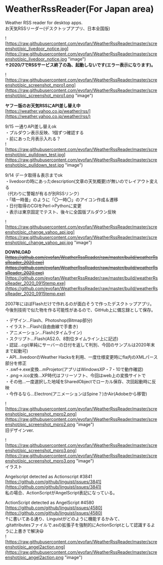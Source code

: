 # WeatherRssReader(For Japan area)
Weather RSS reader for desktop apps.  
お天気RSSリーダー(デスクトップアプリ、日本全国版)  

![https://raw.githubusercontent.com/evofan/WeatherRssReader/master/screenshot/pic_livedoor_notice.jpg](https://raw.githubusercontent.com/evofan/WeatherRssReader/master/screenshot/pic_livedoor_notice.jpg "image")  
**↑2020/7でRSSサービス終了の為、起動しないです(エラー表示になります)。**  

![https://raw.githubusercontent.com/evofan/WeatherRssReader/master/screenshot/pic_screenshot_mpro1.png](https://raw.githubusercontent.com/evofan/WeatherRssReader/master/screenshot/pic_screenshot_mpro1.png "image")  

**ヤフー版のお天気RSSにAPI差し替え中**  
[https://weather.yahoo.co.jp/weather/rss/](https://weather.yahoo.co.jp/weather/rss/)  

9/15 一通りAPI差し替えok  
・プルダウン表示反映、1個ずつ確認する  
・前にあった月表示入れる？  
![https://raw.githubusercontent.com/evofan/WeatherRssReader/master/screenshot/pic_pulldown_test.jpg](https://raw.githubusercontent.com/evofan/WeatherRssReader/master/screenshot/pic_pulldown_test.jpg "image")  

9/14 データ取得＆表示までok  
・livedoorの時にあったdescription(文章の天気概要)が無いのでレイアウト変える  
（代わりに警報が有るが別RSSリンク）  
・「晴一時曇」のように「〇一時〇」のアイコン作成＆遷移  
・日付取得のCGIをPerl→Pythonに変更  
・表示は東京固定でテスト、後々に全国版プルダウン反映  

![https://raw.githubusercontent.com/evofan/WeatherRssReader/master/screenshot/pic_change_yahoo_api.jpg](https://raw.githubusercontent.com/evofan/WeatherRssReader/master/screenshot/pic_change_yahoo_api.jpg "image")  

**DOWNLOAD**  
~~[https://github.com/evofan/WeatherRssReader/raw/master/build/weatherRssReader_2020.exe](https://github.com/evofan/WeatherRssReader/raw/master/build/weatherRssReader_2020.exe)~~  
[https://github.com/evofan/WeatherRssReader/raw/master/build/weatherRssReader_2020_0915temp.exe](https://github.com/evofan/WeatherRssReader/raw/master/build/weatherRssReader_2020_0915temp.exe)  

2007年にほぼFlashだけで作れるのが面白そうで作ったデスクトップアプリ。  
今後別技術で似た物を作る可能性があるので、GitHub上に備忘録として保存。  

・デザイン…Flash、Photoshop(Bitmap部分)  
・イラスト…Flash(自由曲線で手書き)  
・アニメーション…Flash(タイムライン)  
・スクリプト…Flash(AS2.0、8割位タイムライン上に記述)  
・認証…cgi(単純にサーバーの日付を返して判別、今回のサンプルは2020年末まで起動可)  
・API…livedoorのWeather Hacksを利用、一度仕様変更時にfla内のXMLパース部分を修正  
・.swf→.exe変換…mProjetor(アプリはWindowsXP・7・10で動作確認)  
・.png→.ico変換…XP時代はフリーソフト、今回はweb上の変換サイトで  
・その他…一度選択した地域をSharedObjectでローカル保存、次回起動時に反映  
・今作るなら…Electron(アニメーションはSpine？)かAir(Adobeから移管)  

![https://raw.githubusercontent.com/evofan/WeatherRssReader/master/screenshot/pic_screenshot_mpro2.png](https://raw.githubusercontent.com/evofan/WeatherRssReader/master/screenshot/pic_screenshot_mpro2.png "image")  
旧デザインver.  

![https://raw.githubusercontent.com/evofan/WeatherRssReader/master/screenshot/pic_screenshot_mpro3.png](https://raw.githubusercontent.com/evofan/WeatherRssReader/master/screenshot/pic_screenshot_mpro3.png "image")  
イラスト  

Angelscript detected as Actionscript #3841  
[https://github.com/github/linguist/issues/3841](https://github.com/github/linguist/issues/3841)  
私の場合、ActionScriptがAngelScript表記になっている。  

ActionScript detected as AngelScript #4580  
[https://github.com/github/linguist/issues/4580](https://github.com/github/linguist/issues/4580)  
↑に書いてある通り、Linguistがどのように機能するかみて、  
.gitattributesファイルで.asの拡張子を強制的にActionScriptとして認識するように上書きで解決😃  
![https://raw.githubusercontent.com/evofan/WeatherRssReader/master/screenshot/pic_angel2action.png](https://raw.githubusercontent.com/evofan/WeatherRssReader/master/screenshot/pic_angel2action.png "image")  
